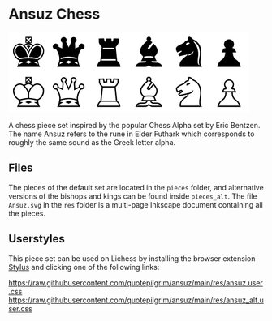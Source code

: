 # Ansuz Chess

![preview](res/preview.png)

A chess piece set inspired by the popular Chess Alpha set by Eric Bentzen. The name Ansuz refers to the rune in Elder Futhark which corresponds to roughly the same sound as the Greek letter alpha.

## Files

The pieces of the default set are located in the `pieces` folder, and alternative versions of the bishops and kings can be found inside `pieces_alt`. The file `Ansuz.svg` in the `res` folder is a multi-page Inkscape document containing all the pieces.

## Userstyles

This piece set can be used on Lichess by installing the browser extension [Stylus](https://github.com/openstyles/stylus) and clicking one of the following links:

https://raw.githubusercontent.com/quotepilgrim/ansuz/main/res/ansuz.user.css  
https://raw.githubusercontent.com/quotepilgrim/ansuz/main/res/ansuz_alt.user.css
